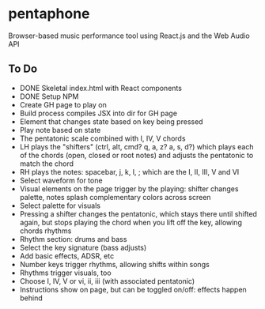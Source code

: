 # pentaphone
Browser-based music performance tool using React.js and the Web Audio API

## To Do

* DONE Skeletal index.html with React components
* DONE Setup NPM
* Create GH page to play on
* Build process compiles JSX into dir for GH page
* Element that changes state based on key being pressed
* Play note based on state
* The pentatonic scale combined with I, IV, V chords
* LH plays the "shifters" (ctrl, alt, cmd? q, a, z? a, s, d?) which plays each of the chords (open, closed or root notes) and adjusts the pentatonic to match the chord
* RH plays the notes: spacebar, j, k, l, ; which are the I, II, III, V and VI
* Select waveform for tone
* Visual elements on the page trigger by the playing: shifter changes palette, notes splash complementary colors across screen
* Select palette for visuals
* Pressing a shifter changes the pentatonic, which stays there until shifted again, but stops playing the chord when you lift off the key, allowing chords rhythms
* Rhythm section: drums and bass
* Select the key signature (bass adjusts)
* Add basic effects, ADSR, etc
* Number keys trigger rhythms, allowing shifts within songs
* Rhythms trigger visuals, too
* Choose I, IV, V or vi, ii, iii (with associated pentatonic)
* Instructions show on page, but can be toggled on/off: effects happen behind